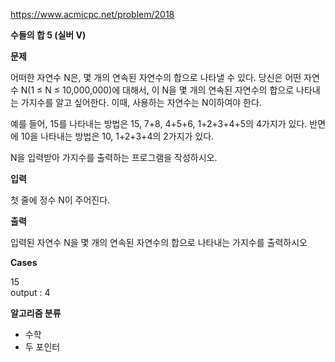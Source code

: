 https://www.acmicpc.net/problem/2018

**수들의 합 5 (실버 V)**

**문제**

어떠한 자연수 N은, 몇 개의 연속된 자연수의 합으로 나타낼 수 있다. 당신은 어떤 자연수 N(1 ≤ N ≤ 10,000,000)에 대해서, 이 N을 몇 개의 연속된 자연수의 합으로 나타내는 가지수를 알고 싶어한다. 이때, 사용하는 자연수는 N이하여야 한다.

예를 들어, 15를 나타내는 방법은 15, 7+8, 4+5+6, 1+2+3+4+5의 4가지가 있다. 반면에 10을 나타내는 방법은 10, 1+2+3+4의 2가지가 있다.

N을 입력받아 가지수를 출력하는 프로그램을 작성하시오.

**입력**

첫 줄에 정수 N이 주어진다.

**출력**

입력된 자연수 N을 몇 개의 연속된 자연수의 합으로 나타내는 가지수를 출력하시오

**Cases**

15<br>
output : 4

**알고리즘 분류**

- 수학
- 두 포인터